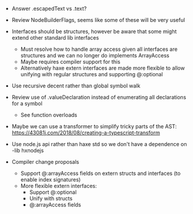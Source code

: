 - Answer .escapedText vs .text?
- Review NodeBuilderFlags, seems like some of these will be very useful
- Interfaces should be structures, however be aware that some might extend other standard lib interfaces
    - Must resolve how to handle array access given all interfaces are structures and we can no longer do implements ArrayAccess
    - Maybe requires compiler support for this
    - Alternatively haxe extern interfaces are made more flexible to allow unifying with regular structures and supporting @:optional
- Use recursive decent rather than global symbol walk
- Review use of .valueDeclaration instead of enumerating all declarations for a symbol
    - See function overloads
- Maybe we can use a transformer to simplify tricky parts of the AST: https://43081j.com/2018/08/creating-a-typescript-transform
- Use node.js api rather than haxe std so we don't have a dependence on -lib hxnodejs

- Compiler change proposals
    - Support @:arrayAccess fields on extern structs and interfaces (to enable index signatures)
    - More flexible extern interfaces:
        - Support @:optional
        - Unify with structs
        - @:arrayAccess fields